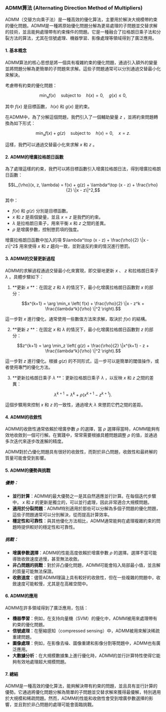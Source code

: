 ### ADMM算法 (Alternating Direction Method of Multipliers)

ADMM（交替方向乘子法）是一種高效的優化算法，主要用於解決大規模帶約束的優化問題。ADMM是一種將原始優化問題分解為更易處理的子問題並交替求解的技術，並且能夠處理帶有約束條件的問題。它是一種融合了拉格朗日乘子法和分裂方法的算法，尤其在信號處理、機器學習、影像處理等領域得到了廣泛應用。

#### 1. **基本概念**

ADMM算法的核心思想是將一個具有複雜約束的優化問題，通過引入額外的變量並將問題分解為更簡單的子問題來求解。這些子問題通常可以分別通過交替最小化來解決。

考慮帶有約束的優化問題：

$$\min_x f(x) \quad \text{subject to} \quad h(x) = 0, \quad g(x) \leq 0,$$

其中  $`f(x)`$  是目標函數， $`h(x)`$  和  $`g(x)`$  是約束。

在ADMM中，為了分解這個問題，我們引入了一個輔助變量  $`z`$ ，並將約束問題轉換為如下形式：

$$\min_x f(x) + g(z) \quad \text{subject to} \quad h(x) = 0, \quad x = z.$$


這樣，我們可以通過交替最小化來求解  $`x`$  和  $`z`$ 。

#### 2. **ADMM的增廣拉格朗日函數**

為了處理這樣的約束，我們可以將目標函數引入增廣拉格朗日法，得到增廣拉格朗日函數：

$$L_{\rho}(x, z, \lambda) = f(x) + g(z) + \lambda^\top (x - z) + \frac{\rho}{2} \|x - z\|^2,$$

其中：
-  $`f(x)`$  和  $`g(z)`$  分別是目標函數。
-  $`x`$  和  $`z`$  是兩個變量，並且  $`x = z`$  是我們的約束。
-  $`\lambda`$  是拉格朗日乘子，用來平衡  $`x`$  和  $`z`$  之間的差異。
-  $`\rho`$  是增廣參數，控制懲罰項的強度。

增廣拉格朗日函數中加入的項  $`\lambda^\top (x - z) + \frac{\rho}{2} \|x - z\|^2`$  用來使得  $`x`$  和  $`z`$  趨向一致，並對違反約束的情況進行懲罰。

#### 3. **ADMM的交替更新過程**

ADMM的求解過程通過交替最小化來實現，即交替地更新  $`x`$ 、 $`z`$  和拉格朗日乘子  $`\lambda`$ 。具體步驟如下：

1. **更新  $`x`$ **：在固定  $`z`$  和  $`\lambda`$  的情況下，最小化增廣拉格朗日函數對  $`x`$  的部分：
   
$$x^{k+1} = \arg \min_x \left( f(x) + \frac{\rho}{2} \|x - z^k + \frac{\lambda^k}{\rho} \|^2 \right).$$

   這一步對  $`x`$  進行優化，通常使用一些數值方法來求解，取決於  $`f(x)`$  的結構。

2. **更新  $`z`$ **：在固定  $`x`$  和  $`\lambda`$  的情況下，最小化增廣拉格朗日函數對  $`z`$  的部分：
   
$$z^{k+1} = \arg \min_z \left( g(z) + \frac{\rho}{2} \|x^{k+1} - z + \frac{\lambda^k}{\rho} \|^2 \right).$$

   這一步對  $`z`$  進行優化。根據  $`g(z)`$  的不同形式，這一步可以是簡單的閾值操作，或者使用專門的優化方法。

3. **更新拉格朗日乘子  $`\lambda`$ **：更新拉格朗日乘子  $`\lambda`$ ，以反映  $`x`$  和  $`z`$  之間的差異：
   
$$\lambda^{k+1} = \lambda^k + \rho (x^{k+1} - z^{k+1}).$$

   這個步驟用來控制  $`x`$  和  $`z`$  的一致性，通過增大  $`\lambda`$  來懲罰它們之間的差距。

#### 4. **ADMM的收斂性**

ADMM的收斂性通常依賴於增廣參數  $`\rho`$  的選擇，當  $`\rho`$  選擇得當時，ADMM能夠有效地收斂到一個可行解。在實踐中，常常需要根據具體問題調整  $`\rho`$  的值，並通過多次迭代來逐步改進解的精度。

ADMM對於凸優化問題具有很好的收斂性，而對於非凸問題，收斂性和最終解的質量可能會受到影響。

#### 5. **ADMM的優勢與挑戰**

##### 優勢：
- **並行計算**：ADMM的最大優勢之一是其自然適應並行計算。在每個迭代步驟中， $`x`$  和  $`z`$  的更新是獨立的，可以並行處理，因此非常適合大規模問題。
- **適用於分裂問題**：ADMM特別適用於那些可以分解為多個子問題的優化問題，這些子問題通常可以分別解決，從而提高計算效率。
- **穩定性和可靠性**：與其他優化方法相比，ADMM通常能夠在處理複雜約束的問題時提供較好的穩定性和可靠性。

##### 挑戰：
- **增廣參數選擇**：ADMM的性能高度依賴於增廣參數  $`\rho`$  的選擇。選擇不當可能導致收斂速度過慢，甚至無法收斂。
- **非凸問題的挑戰**：對於非凸優化問題，ADMM可能會陷入局部最小值，並且解的質量可能無法保證。
- **收斂速度**：儘管ADMM理論上具有較好的收斂性，但在一些複雜的問題中，收斂速度可能較慢，尤其是在高維空間中。

#### 6. **ADMM的應用**

ADMM在許多領域得到了廣泛應用，包括：
- **機器學習**：例如，在支持向量機（SVM）的優化中，ADMM被用來處理帶有約束的優化問題。
- **信號處理**：在壓縮感知（compressed sensing）中，ADMM被用來解決稀疏重建問題。
- **圖像處理**：例如，在影像去噪、圖像重建和影像分割等問題中，ADMM也有廣泛應用。
- **大數據分析**：在大規模數據集上進行優化時，ADMM的並行計算特性使得它能夠有效地處理超大規模問題。

#### 7. **總結**

ADMM是一種高效的優化算法，能夠解決帶有約束的問題，並且具有並行計算的優勢。它通過將優化問題分解為簡單的子問題並交替求解來獲得最優解，特別適用於大規模和稀疏問題。然而，ADMM的性能和收斂性會受到增廣參數選擇的影響，並且對於非凸問題的處理可能會面臨挑戰。